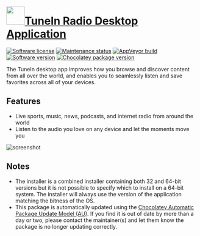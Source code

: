 # [<img src="https://cdn.jsdelivr.net/gh/dgalbraith/chocolatey-packages@4ca4bb149356048ba158a4e3e0ae5ae1d0b9ac22/icons/tunein-radio.png" width="48" height="48" />TuneIn Radio Desktop Application](<https://chocolatey.org/packages/tunein-radio>)

[![Software license](https://img.shields.io/badge/license-proprietary-lightgrey)](https://tunein.com/policies/)
[![Maintenance status](https://img.shields.io/badge/maintained%3F-yes-green.svg)](https://github.com/dgalbraith/chocolatey-packages/graphs/commit-activity)
[![AppVeyor build](https://img.shields.io/appveyor/ci/dgalbraith/chocolatey-packages)](https://ci.appveyor.com/project/dgalbraith/chocolatey-packages)
[![Software version](https://img.shields.io/badge/version-1.24.0-blue)](https://tunein.com/get-tunein/download/)
[![Chocolatey package version](https://img.shields.io/chocolatey/v/tunein-radio?label=Chocolatey)](https://chocolatey.org/packages/tunein-radio)

The TuneIn desktop app improves how you browse and discover content from all over the world, and enables you to seamlessly listen and save favorites across all of your devices.

## Features

* Live sports, music, news, podcasts, and internet radio from around the world
* Listen to the audio you love on any device and let the moments move you

![screenshot](https://cdn.jsdelivr.net/gh/dgalbraith/chocolatey-packages@4ca4bb149356048ba158a4e3e0ae5ae1d0b9ac22/automatic/tunein-radio/screenshot.png)

## Notes

* The installer is a combined installer containing both 32 and 64-bit versions but it is not possible to specify which to install on a 64-bit
  system.  The installer will always use the version of the application matching the bitness of the OS.
* This package is automatically updated using the [Chocolatey Automatic Package Update Model (AU)](https://github.com/majkinetor/au/blob/master/README.md).
  If you find it is out of date by more than a day or two, please contact the maintainer(s) and let them know the package is no longer updating correctly.
